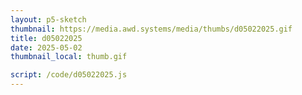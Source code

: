 ```yaml
---
layout: p5-sketch
thumbnail: https://media.awd.systems/media/thumbs/d05022025.gif
title: d05022025
date: 2025-05-02
thumbnail_local: thumb.gif

script: /code/d05022025.js
---
```

